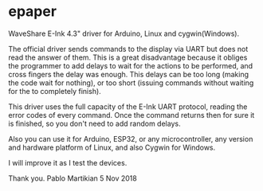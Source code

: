 # epaper
WaveShare E-Ink 4.3" driver for Arduino, Linux and cygwin(Windows).

The official driver sends commands to the display via UART but does not read the answer of them. This is a great disadvantage because it obliges the programmer to add delays to wait for the actions to be performed, and cross fingers the delay was enough. This delays can be too long (making the code wait for nothing), or too short (issuing commands without waiting for the to completely finish).

This driver uses the full capacity of the E-Ink UART protocol, reading the error codes of every command. Once the command returns then for sure it is finished, so you don't need to add random delays.

Also you can use it for Arduino, ESP32, or any microcontroller, any version and hardware platform of Linux, and also Cygwin for Windows.

I will improve it as I test the devices.

Thank you.
Pablo Martikian
5 Nov 2018
